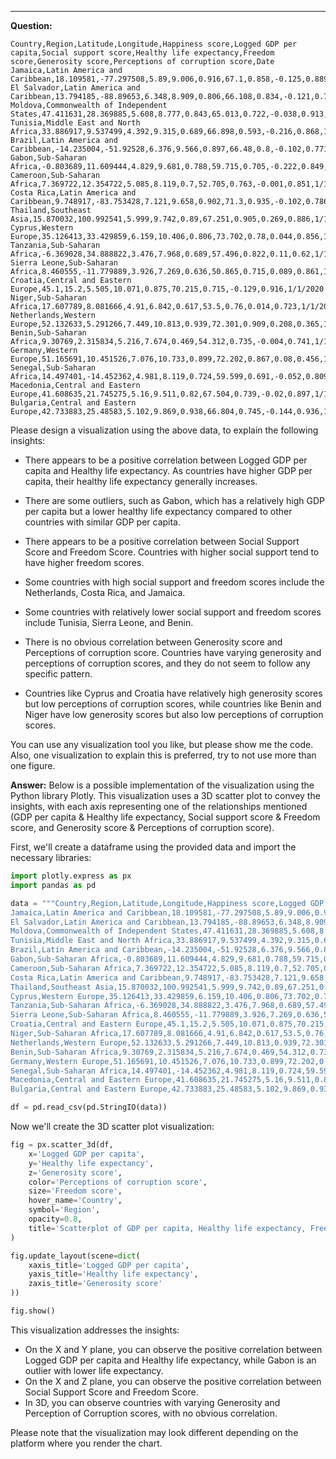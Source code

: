 ---
**Question:** 
```csv
Country,Region,Latitude,Longitude,Happiness score,Logged GDP per capita,Social support score,Healthy life expectancy,Freedom score,Generosity score,Perceptions of corruption score,Date
Jamaica,Latin America and Caribbean,18.109581,-77.297508,5.89,9.006,0.916,67.1,0.858,-0.125,0.889,1/1/2020
El Salvador,Latin America and Caribbean,13.794185,-88.89653,6.348,8.909,0.806,66.108,0.834,-0.121,0.754,1/1/2020
Moldova,Commonwealth of Independent States,47.411631,28.369885,5.608,8.777,0.843,65.013,0.722,-0.038,0.913,1/1/2020
Tunisia,Middle East and North Africa,33.886917,9.537499,4.392,9.315,0.689,66.898,0.593,-0.216,0.868,1/1/2020
Brazil,Latin America and Caribbean,-14.235004,-51.92528,6.376,9.566,0.897,66.48,0.8,-0.102,0.771,1/1/2020
Gabon,Sub-Saharan Africa,-0.803689,11.609444,4.829,9.681,0.788,59.715,0.705,-0.222,0.849,1/1/2020
Cameroon,Sub-Saharan Africa,7.369722,12.354722,5.085,8.119,0.7,52.705,0.763,-0.001,0.851,1/1/2020
Costa Rica,Latin America and Caribbean,9.748917,-83.753428,7.121,9.658,0.902,71.3,0.935,-0.102,0.786,1/1/2020
Thailand,Southeast Asia,15.870032,100.992541,5.999,9.742,0.89,67.251,0.905,0.269,0.886,1/1/2020
Cyprus,Western Europe,35.126413,33.429859,6.159,10.406,0.806,73.702,0.78,0.044,0.856,1/1/2020
Tanzania,Sub-Saharan Africa,-6.369028,34.888822,3.476,7.968,0.689,57.496,0.822,0.11,0.62,1/1/2020
Sierra Leone,Sub-Saharan Africa,8.460555,-11.779889,3.926,7.269,0.636,50.865,0.715,0.089,0.861,1/1/2020
Croatia,Central and Eastern Europe,45.1,15.2,5.505,10.071,0.875,70.215,0.715,-0.129,0.916,1/1/2020
Niger,Sub-Saharan Africa,17.607789,8.081666,4.91,6.842,0.617,53.5,0.76,0.014,0.723,1/1/2020
Netherlands,Western Europe,52.132633,5.291266,7.449,10.813,0.939,72.301,0.909,0.208,0.365,1/1/2020
Benin,Sub-Saharan Africa,9.30769,2.315834,5.216,7.674,0.469,54.312,0.735,-0.004,0.741,1/1/2020
Germany,Western Europe,51.165691,10.451526,7.076,10.733,0.899,72.202,0.867,0.08,0.456,1/1/2020
Senegal,Sub-Saharan Africa,14.497401,-14.452362,4.981,8.119,0.724,59.599,0.691,-0.052,0.809,1/1/2020
Macedonia,Central and Eastern Europe,41.608635,21.745275,5.16,9.511,0.82,67.504,0.739,-0.02,0.897,1/1/2020
Bulgaria,Central and Eastern Europe,42.733883,25.48583,5.102,9.869,0.938,66.804,0.745,-0.144,0.936,1/1/2020
```
Please design a visualization using the above data, to explain the following insights:

- There appears to be a positive correlation between Logged GDP per capita and Healthy life expectancy. As countries have higher GDP per capita, their healthy life expectancy generally increases.
- There are some outliers, such as Gabon, which has a relatively high GDP per capita but a lower healthy life expectancy compared to other countries with similar GDP per capita.

- There appears to be a positive correlation between Social Support Score and Freedom Score. Countries with higher social support tend to have higher freedom scores.
- Some countries with high social support and freedom scores include the Netherlands, Costa Rica, and Jamaica.
- Some countries with relatively lower social support and freedom scores include Tunisia, Sierra Leone, and Benin.

- There is no obvious correlation between Generosity score and Perceptions of corruption score. Countries have varying generosity and perceptions of corruption scores, and they do not seem to follow any specific pattern.
- Countries like Cyprus and Croatia have relatively high generosity scores but low perceptions of corruption scores, while countries like Benin and Niger have low generosity scores but also low perceptions of corruption scores.

You can use any visualization tool you like, but please show me the code. 
Also, one visualization to explain this is preferred, try to not use more than one figure.



**Answer:** Below is a possible implementation of the visualization using the Python library Plotly. This visualization uses a 3D scatter plot to convey the insights, with each axis representing one of the relationships mentioned (GDP per capita & Healthy life expectancy, Social support score & Freedom score, and Generosity score & Perceptions of corruption score).

First, we'll create a dataframe using the provided data and import the necessary libraries:

```python
import plotly.express as px
import pandas as pd

data = """Country,Region,Latitude,Longitude,Happiness score,Logged GDP per capita,Social support score,Healthy life expectancy,Freedom score,Generosity score,Perceptions of corruption score,Date
Jamaica,Latin America and Caribbean,18.109581,-77.297508,5.89,9.006,0.916,67.1,0.858,-0.125,0.889,1/1/2020
El Salvador,Latin America and Caribbean,13.794185,-88.89653,6.348,8.909,0.806,66.108,0.834,-0.121,0.754,1/1/2020
Moldova,Commonwealth of Independent States,47.411631,28.369885,5.608,8.777,0.843,65.013,0.722,-0.038,0.913,1/1/2020
Tunisia,Middle East and North Africa,33.886917,9.537499,4.392,9.315,0.689,66.898,0.593,-0.216,0.868,1/1/2020
Brazil,Latin America and Caribbean,-14.235004,-51.92528,6.376,9.566,0.897,66.48,0.8,-0.102,0.771,1/1/2020
Gabon,Sub-Saharan Africa,-0.803689,11.609444,4.829,9.681,0.788,59.715,0.705,-0.222,0.849,1/1/2020
Cameroon,Sub-Saharan Africa,7.369722,12.354722,5.085,8.119,0.7,52.705,0.763,-0.001,0.851,1/1/2020
Costa Rica,Latin America and Caribbean,9.748917,-83.753428,7.121,9.658,0.902,71.3,0.935,-0.102,0.786,1/1/2020
Thailand,Southeast Asia,15.870032,100.992541,5.999,9.742,0.89,67.251,0.905,0.269,0.886,1/1/2020
Cyprus,Western Europe,35.126413,33.429859,6.159,10.406,0.806,73.702,0.78,0.044,0.856,1/1/2020
Tanzania,Sub-Saharan Africa,-6.369028,34.888822,3.476,7.968,0.689,57.496,0.822,0.11,0.62,1/1/2020
Sierra Leone,Sub-Saharan Africa,8.460555,-11.779889,3.926,7.269,0.636,50.865,0.715,0.089,0.861,1/1/2020
Croatia,Central and Eastern Europe,45.1,15.2,5.505,10.071,0.875,70.215,0.715,-0.129,0.916,1/1/2020
Niger,Sub-Saharan Africa,17.607789,8.081666,4.91,6.842,0.617,53.5,0.76,0.014,0.723,1/1/2020
Netherlands,Western Europe,52.132633,5.291266,7.449,10.813,0.939,72.301,0.909,0.208,0.365,1/1/2020
Benin,Sub-Saharan Africa,9.30769,2.315834,5.216,7.674,0.469,54.312,0.735,-0.004,0.741,1/1/2020
Germany,Western Europe,51.165691,10.451526,7.076,10.733,0.899,72.202,0.867,0.08,0.456,1/1/2020
Senegal,Sub-Saharan Africa,14.497401,-14.452362,4.981,8.119,0.724,59.599,0.691,-0.052,0.809,1/1/2020
Macedonia,Central and Eastern Europe,41.608635,21.745275,5.16,9.511,0.82,67.504,0.739,-0.02,0.897,1/1/2020
Bulgaria,Central and Eastern Europe,42.733883,25.48583,5.102,9.869,0.938,66.804,0.745,-0.144,0.936,1/1/2020"""

df = pd.read_csv(pd.StringIO(data))
```

Now we'll create the 3D scatter plot visualization:

```python
fig = px.scatter_3d(df,
    x='Logged GDP per capita',
    y='Healthy life expectancy',
    z='Generosity score',
    color='Perceptions of corruption score',
    size='Freedom score',
    hover_name='Country',
    symbol='Region',
    opacity=0.8,
    title='Scatterplot of GDP per capita, Healthy life expectancy, Freedom score and Generosity score'
)

fig.update_layout(scene=dict(
    xaxis_title='Logged GDP per capita',
    yaxis_title='Healthy life expectancy',
    zaxis_title='Generosity score'
))

fig.show()
```

This visualization addresses the insights:
- On the X and Y plane, you can observe the positive correlation between Logged GDP per capita and Healthy life expectancy, while Gabon is an outlier with lower life expectancy.
- On the X and Z plane, you can observe the positive correlation between Social Support Score and Freedom Score.
- In 3D, you can observe countries with varying Generosity and Perception of Corruption scores, with no obvious correlation.

Please note that the visualization may look different depending on the platform where you render the chart.


